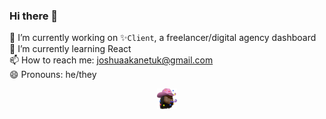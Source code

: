 ### Hi there 👋

🔭 I’m currently working on ✨`Client`, a freelancer/digital agency dashboard \
🌱 I’m currently learning React \
📫 How to reach me: joshuaakanetuk@gmail.com \
😄 Pronouns: he/they

<p align="center"><a href="https://joshuaakanetuk.com" title="Joshua Akan-Etuk">
  <img src="https://github.com/joshuaakanetuk/joshuaakanetuk/raw/master/assets/favicon.png" alt="">
</a></p>
